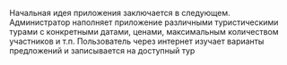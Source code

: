 Начальная идея приложения заключается в следующем. 
Администратор наполняет приложение различными туристическими турами с конкретными датами, ценами, максимальным количеством участников и т.п.
Пользователь через интернет изучает варианты предложений и записывается на доступный тур
